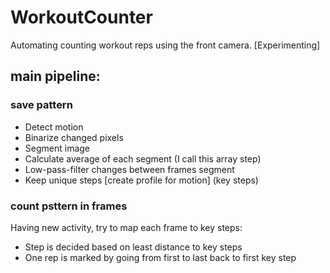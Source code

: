 # WorkoutCounter
Automating counting workout reps using the front camera. [Experimenting]

## main pipeline:
### save pattern
- Detect motion
- Binarize changed pixels
- Segment image
- Calculate average of each segment (I call this array step)
- Low-pass-filter changes between frames segment
- Keep unique steps [create profile for motion] (key steps)
### count psttern in frames
Having new activity, try to map each frame to key steps:
- Step is decided based on least distance to key steps
- One rep is marked by going from first to last back to first key step



